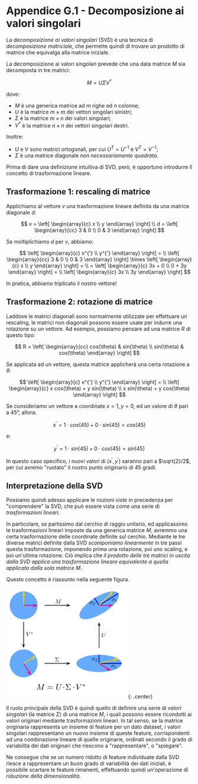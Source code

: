 # Appendice G.1 - Decomposizione ai valori singolari

La *decomposizione ai valori singolari* (SVD) è una tecnica di *decomposizione matriciale*, che permette quindi di trovare un prodotto di matrice che equivalga alla matrice iniziale. 

La decomposizione ai valori singolari prevede che una data matrice $M$ sia decomposta in tre matrici:

$$
M = U \Sigma V^*
$$

dove:

* $M$ è una generica matrice ad $m$ righe ed $n$ colonne;
* $U$ è la matrice $m \times m$ dei vettori singolari sinistri;
* $\Sigma$ è la matrice $m \times n$ dei valori singolari;
* $V^*$ è la matrice $n \times n$ dei vettori singolari destri.

Inoltre:

* $U$ e $V$ sono matrici ortogonali, per cui $U^T = U^{-1}$ e $V^T = V^{-1}$;
* $\Sigma$ è una matrice diagonale *non necessariamente quadrata*.

Prima di dare una definizione intuitiva di SVD, però, è opportuno introdurre il concetto di trasformazione lineare.

## Trasformazione 1: rescaling di matrice

Applichiamo al vettore $v$ una trasformazione lineare definita da una matrice diagonale $d$:

$$
v = \left[
    \begin{array}{c}
    x \\
    y
    \end{array}
\right] \\
d = \left[
    \begin{array}{cc}
    3 & 0 \\
    0 & 3
    \end{array}
\right]
$$

Se moltiplichiamo $d$ per $v$, abbiamo:

$$
\left[
    \begin{array}{c}
    x^{'} \\
    y^{'}
    \end{array}
\right] = \\ \left[
    \begin{array}{cc}
    3 & 0 \\
    0 & 3
    \end{array}
\right] \times \left[
    \begin{array}{c}
    x \\
    y
    \end{array}
\right] = \\
= \left[
    \begin{array}{c}
    3x + 0 \\
    0 + 3y
    \end{array}
\right] = \\ \left[
    \begin{array}{c}
    3x \\
    3y
    \end{array}
\right]
$$

In pratica, abbiamo triplicato il nostro vettore!

## Trasformazione 2: rotazione di matrice

Laddove le matrici diagonali sono normalmente utilizzate per effettuare un rescaling, le matrici non diagonali possono essere usate per indurre una rotazione su un vettore. Ad esempio, possiamo pensare ad una matrice $R$ di questo tipo:

$$
R = \left[
    \begin{array}{cc}
    cos(\theta) & sin(\theta) \\
    sin(\theta) & cos(\theta)
    \end{array}
\right]
$$

Se applicata ad un vettore, questa matrice applicherà una certa rotazione a $\theta$:

$$
\left[
    \begin{array}{c}
    x^{'} \\
    y^{'}
    \end{array}
\right] = \\ \left[
    \begin{array}{c}
    x cos(\theta) + y sin(\theta) \\
    x sin(\theta) + y cos(\theta)
    \end{array}
\right]
$$

Se consideriamo un vettore a coordinate $x = 1, y = 0$, ed un valore di $\theta$ pari a $45°$, allora:

$$
x^{'} = 1 \cdot cos(45) + 0 \cdot sin(45) = cos(45)
$$

e:

$$
y^{'} = 1 \cdot sin(45) + 0 \cdot cos(45) = sin(45)
$$

In questo caso specifico, i nuovi valori di $(x^{'}, y^{'})$ saranno pari a $\sqrt{2}/2$, per cui avremo "ruotato" il nostro punto originario di 45 gradi.

## Interpretazione della SVD

Possiamo quindi adesso applicare le nozioni viste in precedenza per "comprendere" la SVD, che può essere vista come una serie di *trasformazioni lineari*.

In particolare, se partissimo dal cerchio di raggio unitario, ed applicassimo le trasformazioni lineari imposte da una generica matrice $M$, avremmo una certa trasformazione delle coordinate definite sul cerchio. Mediante le tre diverse matrici definite dalla SVD *scomponiamo linearmente* in tre passi questa trasformazione, imponendo prima una rotazione, poi uno scaling, e poi un'ultima rotazione. Ciò implica che *il prodotto delle tre matrici in uscita dalla SVD applica una trasformazione lineare equivalente a quella applicata dalla sola matrice $M$*.

Questo concetto è riassunto nella seguente figura.

![svd](./images/svd.png){: .center}

Il ruolo principale della SVD è quindi quello di definire una serie di *valori singolari* (la matrice $\Sigma$) di una matrice $M$, i quali possono essere ricondotti ai valori originari mediante trasformazioni lineari. In tal senso, se la matrice originaria rappresenta un insieme di feature per un dato dataset, i valori singolari rappresentano un nuovo insieme di queste feature, corrispondenti ad una combinazione lineare di quelle originarie, ordinati secondo il grado di variabilità dei dati originari che riescono a "rappresentare", o "spiegare".

Ne consegue che se un numero ridotto di feature individuate dalla SVD riesce a rappresentare un buon grado di variabilità dei dati iniziali, è possibile scartare le feature rimanenti, effettuando quindi un'operazione di *riduzione della dimensionalità*.

